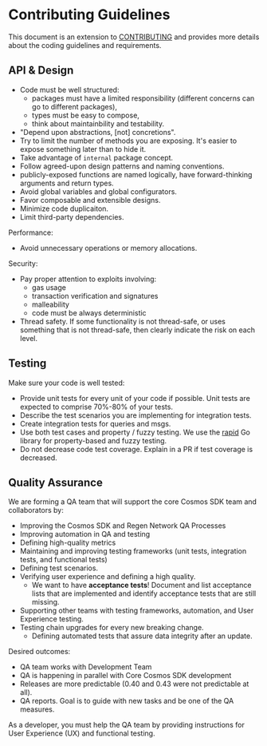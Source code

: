 # Contributing Guidelines

This document is an extension to [CONTRIBUTING](./CONTRIBUTING.md) and provides more details about the coding guidelines and requirements.

## API & Design

+ Code must be well structured:
  + packages must have a limited responsibility (different concerns can go to different packages),
  + types must be easy to compose,
  + think about maintainbility and testability.
+ "Depend upon abstractions, [not] concretions".
+ Try to limit the number of methods you are exposing. It's easier to expose something later than to hide it.
+ Take advantage of `internal` package concept.
+ Follow agreed-upon design patterns and naming conventions.
+ publicly-exposed functions are named logically, have forward-thinking arguments and return types.
+ Avoid global variables and global configurators.
+ Favor composable and extensible designs.
+ Minimize code duplicaiton.
+ Limit third-party dependencies.

Performance:
+ Avoid unnecessary operations or memory allocations.


Security:
+ Pay proper attention to exploits involving:
  + gas usage
  + transaction verification and signatures
  + malleability
  + code must be always deterministic
+ Thread safety. If some functionality is not thread-safe, or uses something that is not thread-safe, then clearly indicate the risk on each level.


## Testing

Make sure your code is well tested:
+ Provide unit tests for every unit of your code if possible. Unit tests are expected to comprise 70%-80% of your tests.
+ Describe the test scenarios you are implementing for integration tests.
+ Create integration tests for queries and msgs.
+ Use both test cases and property / fuzzy testing. We use the [rapid](pgregory.net/rapid) Go library for property-based and fuzzy testing.
+ Do not decrease code test coverage. Explain in a PR if test coverage is decreased.



## Quality Assurance

We are forming a QA team that will support the core Cosmos SDK team and collaborators by:
- Improving the Cosmos SDK and Regen Network QA Processes
- Improving automation in QA and testing
- Defining high-quality metrics
- Maintaining and improving testing frameworks (unit tests, integration tests, and functional tests)
- Defining test scenarios.
- Verifying user experience and defining a high quality.
    - We want to have **acceptance tests**! Document and list acceptance lists that are implemented and identify acceptance tests that are still missing.
- Supporting other teams with testing frameworks, automation, and User Experience testing.
- Testing chain upgrades for every new breaking change.
    - Defining automated tests that assure data integrity after an update.

Desired outcomes:

- QA team works with Development Team
- QA is happening in parallel with Core Cosmos SDK development
- Releases are more predictable (0.40 and 0.43 were not predictable at all).
- QA reports. Goal is to guide with new tasks and be one of the QA measures.


As a developer, you must help the QA team by providing instructions for User Experience (UX) and functional testing.
